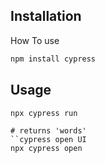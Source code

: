 ## Installation
How To use

```bash
npm install cypress
```

## Usage

```cypress
npx cypress run

# returns 'words'
``cypress open UI
npx cypress open


